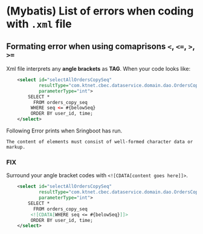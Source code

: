 # (Mybatis) List of **errors** when coding with `.xml` file 

## Formating error when using comaprisons `<`, `<=`, `>`, `>=`

Xml file interprets any **angle brackets** as **TAG**. When your code looks like:

```xml
	<select id="selectAllOrdersCopySeq" 
			resultType="com.ktnet.cbec.dataservice.domain.dao.OrdersCopySeqDao"
			parameterType="int">
		SELECT * 
		  FROM orders_copy_seq 
		 WHERE seq <= #{belowSeq}
		 ORDER BY user_id, time;
 	</select>
```

Following Error prints when Sringboot has run.

```
The content of elements must consist of well-formed character data or markup.
```

### FIX

Surround your angle bracket codes with `<![CDATA[content goes here]]>`.

```xml
	<select id="selectAllOrdersCopySeq" 
			resultType="com.ktnet.cbec.dataservice.domain.dao.OrdersCopySeqDao"
			parameterType="int">
		SELECT * 
		  FROM orders_copy_seq 
		 <![CDATA[WHERE seq <= #{belowSeq}]]>
		 ORDER BY user_id, time;
 	</select>
```
